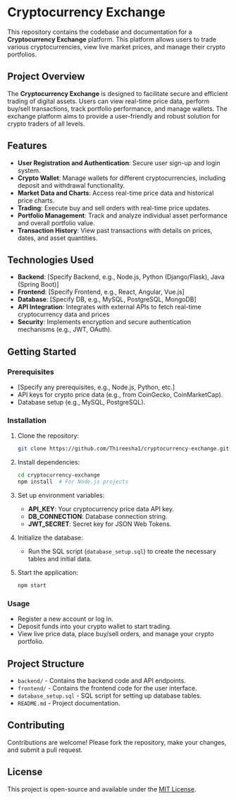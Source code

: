 # **Cryptocurrency Exchange**

This repository contains the codebase and documentation for a **Cryptocurrency Exchange** platform. This platform allows users to trade various cryptocurrencies, view live market prices, and manage their crypto portfolios.

## **Project Overview**

The **Cryptocurrency Exchange** is designed to facilitate secure and efficient trading of digital assets. Users can view real-time price data, perform buy/sell transactions, track portfolio performance, and manage wallets. The exchange platform aims to provide a user-friendly and robust solution for crypto traders of all levels.

## **Features**

- **User Registration and Authentication**: Secure user sign-up and login system.
- **Crypto Wallet**: Manage wallets for different cryptocurrencies, including deposit and withdrawal functionality.
- **Market Data and Charts**: Access real-time price data and historical price charts.
- **Trading**: Execute buy and sell orders with real-time price updates.
- **Portfolio Management**: Track and analyze individual asset performance and overall portfolio value.
- **Transaction History**: View past transactions with details on prices, dates, and asset quantities.

## **Technologies Used**

- **Backend**: [Specify Backend, e.g., Node.js, Python (Django/Flask), Java (Spring Boot)]
- **Frontend**: [Specify Frontend, e.g., React, Angular, Vue.js]
- **Database**: [Specify DB, e.g., MySQL, PostgreSQL, MongoDB]
- **API Integration**: Integrates with external APIs to fetch real-time cryptocurrency data and prices
- **Security**: Implements encryption and secure authentication mechanisms (e.g., JWT, OAuth).

## **Getting Started**

### Prerequisites

- [Specify any prerequisites, e.g., Node.js, Python, etc.]
- API keys for crypto price data (e.g., from CoinGecko, CoinMarketCap).
- Database setup (e.g., MySQL, PostgreSQL).

### Installation

1. Clone the repository:

   ```bash
   git clone https://github.com/Thireesha1/cryptocurrency-exchange.git
   ```

2. Install dependencies:

   ```bash
   cd cryptocurrency-exchange
   npm install  # For Node.js projects
   ```

3. Set up environment variables:

   - **API_KEY**: Your cryptocurrency price data API key.
   - **DB_CONNECTION**: Database connection string.
   - **JWT_SECRET**: Secret key for JSON Web Tokens.

4. Initialize the database:

   - Run the SQL script (`database_setup.sql`) to create the necessary tables and initial data.

5. Start the application:

   ```bash
   npm start
   ```

### Usage

- Register a new account or log in.
- Deposit funds into your crypto wallet to start trading.
- View live price data, place buy/sell orders, and manage your crypto portfolio.

## **Project Structure**

- `backend/` - Contains the backend code and API endpoints.
- `frontend/` - Contains the frontend code for the user interface.
- `database_setup.sql` - SQL script for setting up database tables.
- `README.md` - Project documentation.

## **Contributing**

Contributions are welcome! Please fork the repository, make your changes, and submit a pull request.

## **License**

This project is open-source and available under the [MIT License](LICENSE).
